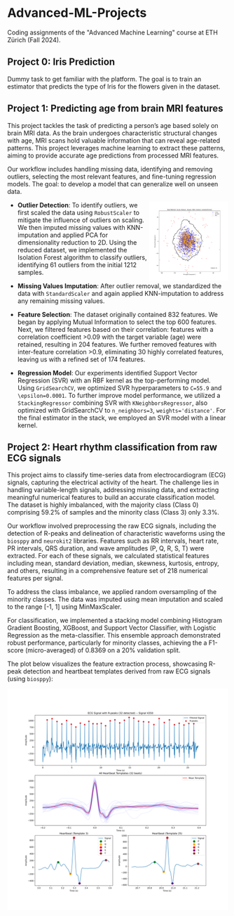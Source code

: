 # Advanced-ML-Projects

Coding assignments of the "Advanced Machine Learning" course at ETH Zürich (Fall 2024).

## Project 0: Iris Prediction

Dummy task to get familiar with the platform. The goal is to train an estimator that predicts the type of Iris for the flowers given in the dataset.

## Project 1: Predicting age from brain MRI features

This project tackles the task of predicting a person’s age based solely on brain MRI data. As the brain undergoes characteristic structural changes with age, MRI scans hold valuable information that can reveal age-related patterns. This project leverages machine learning to extract these patterns, aiming to provide accurate age predictions from processed MRI features.

Our workflow includes handling missing data, identifying and removing outliers, selecting the most relevant features, and fine-tuning regression models. The goal: to develop a model that can generalize well on unseen data.

- **Outlier Detection**:
  <img align="right" height="180" src="Project1/outlier_detection/plots/best_method.png"></img>
  To identify outliers, we first scaled the data using `RobustScaler` to mitigate the influence of outliers on scaling. We then imputed missing values with KNN-imputation and applied PCA for dimensionality reduction to 2D. Using the reduced dataset, we implemented the Isolation Forest algorithm to classify outliers, identifying 61 outliers from the initial 1212 samples.

- **Missing Values Imputation**: After outlier removal, we standardized the data with `StandardScaler` and again applied KNN-imputation to address any remaining missing values.

- **Feature Selection**: The dataset originally contained 832 features. We began by applying Mutual Information to select the top 600 features. Next, we filtered features based on their correlation: features with a correlation coefficient >0.09 with the target variable (age) were retained, resulting in 204 features. We further removed features with inter-feature correlation >0.9, eliminating 30 highly correlated features, leaving us with a refined set of 174 features.

- **Regression Model**: Our experiments identified Support Vector Regression (SVR) with an RBF kernel as the top-performing model. Using `GridSearchCV`, we optimized SVR hyperparameters to `C=55.9` and `\epsilon=0.0001`. To further improve model performance, we utilized a `StackingRegressor` combining SVR with `KNeighborsRegressor`, also optimized with GridSearchCV to `n_neighbors=3`, `weights='distance'`. For the final estimator in the stack, we employed an SVR model with a linear kernel.

## Project 2: Heart rhythm classification from raw ECG signals

This project aims to classify time-series data from electrocardiogram (ECG) signals, capturing the electrical activity of the heart. The challenge lies in handling variable-length signals, addressing missing data, and extracting meaningful numerical features to build an accurate classification model. The dataset is highly imbalanced, with the majority class (Class 0) comprising 59.2% of samples and the minority class (Class 3) only 3.3%.

Our workflow involved preprocessing the raw ECG signals, including the detection of R-peaks and delineation of characteristic waveforms using the `biosppy` and `neurokit2` libraries. Features such as RR intervals, heart rate, PR intervals, QRS duration, and wave amplitudes (P, Q, R, S, T) were extracted. For each of these signals, we calculated statistical features including mean, standard deviation, median, skewness, kurtosis, entropy, and others, resulting in a comprehensive feature set of 218 numerical features per signal.

To address the class imbalance, we applied random oversampling of the minority classes. The data was imputed using mean imputation and scaled to the range [-1, 1] using MinMaxScaler.

For classification, we implemented a stacking model combining Histogram Gradient Boosting, XGBoost, and Support Vector Classifier, with Logistic Regression as the meta-classifier. This ensemble approach demonstrated robust performance, particularly for minority classes, achieving the a F1-score (micro-averaged) of 0.8369 on a 20% validation split.

The plot below visualizes the feature extraction process, showcasing R-peak detection and heartbeat templates derived from raw ECG signals (using `biosppy`):

![](Project2/plots/ecg_template_analysis.png)
